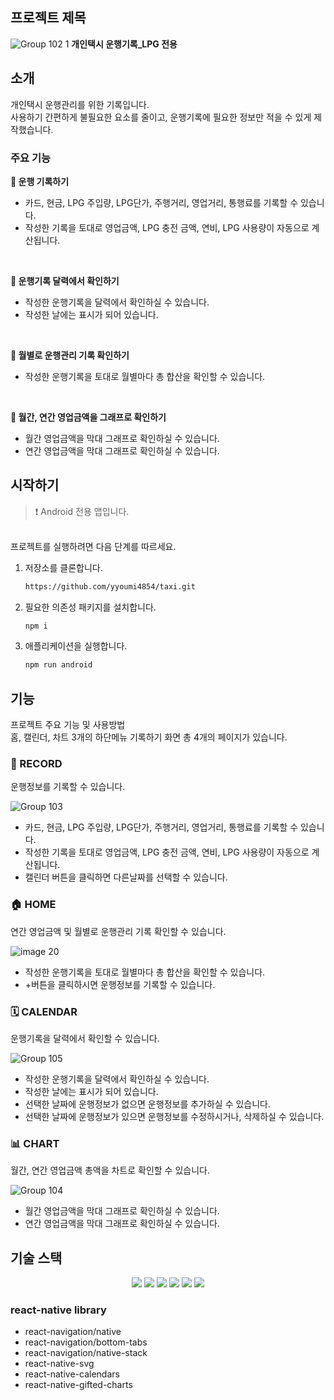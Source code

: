 ## 프로젝트 제목

![Group 102 1](https://github.com/yyoumi4854/taxi/assets/64270940/53a54036-7d17-4075-b643-44cf01fbdb90)
**개인택시 운행기록\_LPG 전용**

## 소개

개인택시 운행관리를 위한 기록입니다. </br>
사용하기 간편하게 불필요한 요소를 줄이고, 운행기록에 필요한 정보만 적을 수 있게 제작했습니다.

### 주요 기능

**🚕 운행 기록하기**

- 카드, 현금, LPG 주입량, LPG단가, 주행거리, 영업거리, 통행료를 기록할 수 있습니다.
- 작성한 기록을 토대로 영업금액, LPG 충전 금액, 연비, LPG 사용량이 자동으로 계산됩니다.

</br>

**🚕 운행기록 달력에서 확인하기**

- 작성한 운행기록을 달력에서 확인하실 수 있습니다.
- 작성한 날에는 표시가 되어 있습니다.

</br>

**🚕 월별로 운행관리 기록 확인하기**

- 작성한 운행기록을 토대로 월별마다 총 합산을 확인할 수 있습니다.

</br>

**🚕 월간, 연간 영업금액을 그래프로 확인하기**

- 월간 영업금액을 막대 그래프로 확인하실 수 있습니다.
- 연간 영업금액을 막대 그래프로 확인하실 수 있습니다.

## 시작하기

> ❗️ Android 전용 앱입니다.

</br>
프로젝트를 실행하려면 다음 단계를 따르세요. </br>

1. 저장소를 클론합니다.

   ```bash
   https://github.com/yyoumi4854/taxi.git
   ```

2. 필요한 의존성 패키지를 설치합니다.

   ```bash
   npm i
   ```

3. 애플리케이션을 실행합니다.
   ```bash
   npm run android
   ```

## 기능

프로젝트 주요 기능 및 사용방법 </br>
홈, 캘린더, 차트 3개의 하단메뉴 기록하기 화면 총 4개의 페이지가 있습니다.

### 📝 RECORD

운행정보를 기록할 수 있습니다.

![Group 103](https://github.com/yyoumi4854/taxi/assets/64270940/0f8287ae-a14f-4a9d-83de-8c9881fff027)

- 카드, 현금, LPG 주입량, LPG단가, 주행거리, 영업거리, 통행료를 기록할 수 있습니다.
- 작성한 기록을 토대로 영업금액, LPG 충전 금액, 연비, LPG 사용량이 자동으로 계산됩니다.
- 캘린더 버튼을 클릭하면 다른날짜를 선택할 수 있습니다.

### 🏠 HOME

연간 영업금액 및 월별로 운행관리 기록 확인할 수 있습니다.

![image 20](https://github.com/yyoumi4854/taxi/assets/64270940/4579982f-d305-4aef-b60c-bf97dd7ca86d)

- 작성한 운행기록을 토대로 월별마다 총 합산을 확인할 수 있습니다.
- +버튼을 클릭하시면 운행정보를 기록할 수 있습니다.

### 🗓️ CALENDAR

운행기록을 달력에서 확인할 수 있습니다.

![Group 105](https://github.com/yyoumi4854/taxi/assets/64270940/8b585fc6-321c-47d3-9f23-611ab29fb3c1)

- 작성한 운행기록을 달력에서 확인하실 수 있습니다.
- 작성한 날에는 표시가 되어 있습니다.
- 선택한 날짜에 운행정보가 없으면 운행정보를 추가하실 수 있습니다.
- 선택한 날짜에 운행정보가 있으면 운행정보를 수정하시거나, 삭제하실 수 있습니다.

### 📊 CHART

월간, 연간 영업금액 총액을 차트로 확인할 수 있습니다.

![Group 104](https://github.com/yyoumi4854/taxi/assets/64270940/c759e397-c26f-4358-bfe7-ea18fc82564e)

- 월간 영업금액을 막대 그래프로 확인하실 수 있습니다.
- 연간 영업금액을 막대 그래프로 확인하실 수 있습니다.

## 기술 스택

<div align=center>
<img src="https://img.shields.io/badge/typescript-3178C6?style=for-the-badge&logo=typescript&logoColor=white">
<img src="https://img.shields.io/badge/reactnative-61DAFB?style=for-the-badge&logo=react&logoColor=black">
<img src="https://img.shields.io/badge/styledcomponents-DB7093?style=for-the-badge&logo=styledcomponents&logoColor=white">
<img src="https://img.shields.io/badge/realm-39477F?style=for-the-badge&logo=realm&logoColor=white">
<img src="https://img.shields.io/badge/recoil-3578E5?style=for-the-badge&logo=recoil&logoColor=white">
<img src="https://img.shields.io/badge/dayjs-FF5F4C?style=for-the-badge&logo=&logoColor=white">
</div>

### react-native library

- react-navigation/native
- react-navigation/bottom-tabs
- react-navigation/native-stack
- react-native-svg
- react-native-calendars
- react-native-gifted-charts
